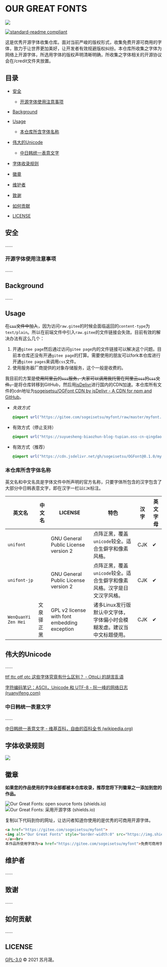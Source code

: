 # OUR GREAT FONTS

![](https://suyuesheng-biaozhun-blog-tupian.oss-cn-qingdao.aliyuncs.com/blogimg/20211026233546.JPG)

[![standard-readme compliant](https://img.shields.io/badge/readme%20style-standard-brightgreen.svg?style=flat-square)](https://github.com/RichardLitt/standard-readme)

这是优秀开源字体收集仓库。面对当前严峻的版权形式，收集免费开源可商用的字体，致力于让世界更加美好，让开发者有效规避版权纠纷。本仓库所收集之字体为网络上开源字体，所选用字体的版权声明清晰明确，所收集之字体相关的开源协议会在/credit文件夹放置。

## 目录

- [安全](#安全)
  - [开源字体使用注意事项](#开源字体使用注意事项)

- [Background](#Background)
- [Usage](#Usage)
  - [本仓库所含字体名称](#本仓库所含字体名称)
- [伟大的Unicode](#伟大的Unicode)
  - [中日韩统一表意文字](#中日韩统一表意文字)
- [字体收录规则](#字体收录规则)
- [徽章](#徽章)
- [维护者](#维护者)
- [致谢](#致谢)
- [如何贡献](#如何贡献)
- [LICENSE](#LICENSE)

## 安全

……

### 开源字体使用注意事项

……

## Background

……

## Usage

~~在`css`文件中加入~~，因为访问`raw.gitee`的时候会面临返回的`content-type`为`text/plain`。所以在前端文件中引入`raw.gitee`的文件链接会失效。目前有效的解决办法有这么几个：

1. 开通`gitee page`然后通过访问`gitee page`内的文件链接可以解决这个问题。目前本仓库还没有开通`gitee page`的打算。需要使用的朋友可以fork本仓库进行开通`gitee pages`来调用`css`文件。
2. 使用服务器厂商提供的对象存储服务，这个一般是收费的。

我目前的方案~~是使用阿里云的`oss`服务，大家可以调用我托管在阿里云`oss`的`css`文件。~~是将仓库转移到GitHub，然后用[jsDelivr](https://www.jsdelivr.com/)进行国内的CDN加速。本仓库所有文件的cdn地址为[sogeisetsu/OGFont CDN by jsDelivr - A CDN for npm and GitHub](https://www.jsdelivr.com/package/gh/sogeisetsu/OGFont)。

- *失效方式*

  ```css
  @import url("https://gitee.com/sogeisetsu/myfont/raw/master/myfont.css");
  ```

- 有效方式（停止支持）

  ```css
  @import url("https://suyuesheng-biaozhun-blog-tupian.oss-cn-qingdao.aliyuncs.com/font/font.css");
  ```

- 有效方式（推荐）

  ```css
  @import url("https://cdn.jsdelivr.net/gh/sogeisetsu/OGFont@0.1.0/myfont.min.css");
  ```

  

### 本仓库所含字体名称

英文名和中文名具是字体文件中所声明的官方名称，只要字体所包含的汉字包含了大部分中日韩表意文字，即在汉字一栏以`CJK`标注。

| 英文名              | 中文名     | LICENSE                                      | 特色                                                         | 汉字 | 英文字母 |
| ------------------- | ---------- | -------------------------------------------- | ------------------------------------------------------------ | ---- | -------- |
| `unifont`           |            | GNU General Public License version 2         | 点阵正黑，覆盖`unicode`较全。适合生僻字和像素风格。          | CJK  | ✔        |
| `unifont-jp`        |            | GNU General Public License version 2         | 点阵正黑，覆盖`unicode`较全。适合生僻字和像素风格。汉字是日文汉字风格。 | CJK  | ✔        |
| `WenQuanYi Zen Hei` | 文泉驿正黑 | GPL v2 license with font embedding exception | 诸多Linux发行版默认中文字体，字体偏小时会模糊发虚。建议当中文标题使用。 | CJK  | ✔        |

## 伟大的Unicode

……

[ttf ttc otf otc 这些字体究竟有什么区别？ - OttoLi 的胡言乱语](https://www.ottoli.cn/study/fonts#wei_tu_he_shi_liang_tu)

[字符编码笔记：ASCII，Unicode 和 UTF-8 - 阮一峰的网络日志 (ruanyifeng.com)](https://www.ruanyifeng.com/blog/2007/10/ascii_unicode_and_utf-8.html)

### 中日韩统一表意文字

……

[中日韩统一表意文字 - 维基百科，自由的百科全书 (wikipedia.org)](https://zh.wikipedia.org/wiki/中日韓統一表意文字)

## 字体收录规则

![](https://suyuesheng-biaozhun-blog-tupian.oss-cn-qingdao.aliyuncs.com/blogimg/20211026235738.JPG)

## 徽章

**如果您的作品使用的字体全部都被本仓库收录，推荐您将下列徽章之一添加到您的作品。**

![Our Great Fonts: open source fonts (shields.io)](https://img.shields.io/badge/Our%20Great%20Fonts-open%20source%20fonts-green)
![Our Great Fonts: 采用开源字体 (shields.io)](https://img.shields.io/badge/Our%20Great%20Fonts-%E9%87%87%E7%94%A8%E5%BC%80%E6%BA%90%E5%AD%97%E4%BD%93-green)

复制以下代码到你的网址，让访问者知道你使用的是优秀的可商用开源字体。

```html
<a href="https://gitee.com/sogeisetsu/myfont">
<img alt="Our Great Fonts" style="border-width:0" src="https://img.shields.io/badge/Our%20Great%20Fonts-%E9%87%87%E7%94%A8%E5%BC%80%E6%BA%90%E5%AD%97%E4%BD%93-green" />
</a><br>
本作品所使用字体为<a href="https://gitee.com/sogeisetsu/myfont">免费可商用字体</a>
```

## 维护者

……

## 致谢

……

## 如何贡献

……

## LICENSE

[GPL-3.0](https://github.com/sogeisetsu/OGFont/blob/master/LICENSE) © 2021 苏月晟。




